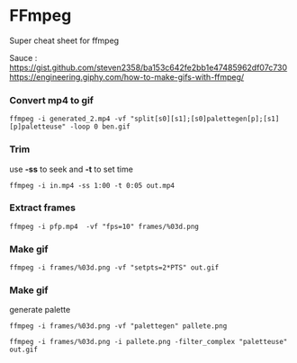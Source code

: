 # FFmpeg

Super cheat sheet for ffmpeg

Sauce : https://gist.github.com/steven2358/ba153c642fe2bb1e47485962df07c730
https://engineering.giphy.com/how-to-make-gifs-with-ffmpeg/

### Convert mp4 to gif

```shell
ffmpeg -i generated_2.mp4 -vf "split[s0][s1];[s0]palettegen[p];[s1][p]paletteuse" -loop 0 ben.gif
```

### Trim

use **-ss** to seek and **-t** to set time

```shell
ffmpeg -i in.mp4 -ss 1:00 -t 0:05 out.mp4
```

### Extract frames

```shell
ffmpeg -i pfp.mp4  -vf "fps=10" frames/%03d.png
```

### Make gif

```shell
ffmpeg -i frames/%03d.png -vf "setpts=2*PTS" out.gif
```

### Make gif

generate palette

```shell
ffmpeg -i frames/%03d.png -vf "palettegen" pallete.png
```

```shell
ffmpeg -i frames/%03d.png -i pallete.png -filter_complex "paletteuse" out.gif
```
